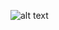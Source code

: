 ![alt text](https://github.com/mashaldex/MathExpressionEvaluator/blob/main/current_functionality.png?raw=true)
